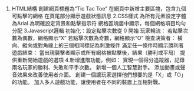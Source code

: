 1. HTML結構
創建網頁標題為“Tic Tac Toe”
在網頁中新增主要區塊，包含九個可點擊的網格
在頁尾部分顯示遊戲狀態訊息
2.CSS樣式
為所有元素設定字體為Arial
為明確設定背景和點擊指示符
網格區塊居中顯示，每個網格項目均勻分配
3.Javascript邏輯
初始化：設定點擊次數從 0 開始
玩家輪流：
若點擊次數為偶數，網格顯示“X”
若點擊次數為奇數，網格顯示“O”
檢查決策者：
橫向、縱向或對角線上的三個相同標記為刺激條件
滿足任一條件時顯示勝利者
遊戲結束：
當出現襲擊者顯示或所有網格被點擊後，結果（勝利或平局）
提供重新開始遊戲的選項
4.新增進階功能，例如：
實現一個得分追蹤器，記錄兩名玩家的勝利、失敗和平手次數。
新增一個人工智慧對手。
添加動畫或聲音效果來改善使用者介面。
創建一個讓玩家選擇他們想要的是「X」或「O」的功能。
加入多人遊戲功能，讓使用者在不同的裝置上互相對戰。
